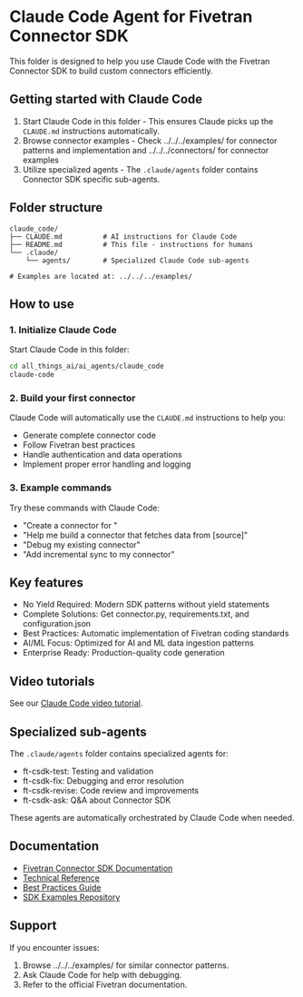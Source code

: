 # Claude Code Agent for Fivetran Connector SDK

This folder is designed to help you use Claude Code with the Fivetran Connector SDK to build custom connectors efficiently.

## Getting started with Claude Code

1. Start Claude Code in this folder - This ensures Claude picks up the `CLAUDE.md` instructions automatically.
2. Browse connector examples - Check ../../../examples/ for connector patterns and implementation and ../../../connectors/ for connector examples
3. Utilize specialized agents - The `.claude/agents` folder contains Connector SDK specific sub-agents.

## Folder structure

```
claude_code/
├── CLAUDE.md          # AI instructions for Claude Code
├── README.md          # This file - instructions for humans
└── .claude/
    └── agents/        # Specialized Claude Code sub-agents

# Examples are located at: ../../../examples/
```

## How to use

### 1. Initialize Claude Code
Start Claude Code in this folder:
```bash
cd all_things_ai/ai_agents/claude_code
claude-code
```

### 2. Build your first connector
Claude Code will automatically use the `CLAUDE.md` instructions to help you:
- Generate complete connector code
- Follow Fivetran best practices
- Handle authentication and data operations
- Implement proper error handling and logging

### 3. Example commands
Try these commands with Claude Code:
- "Create a connector for <API name>"
- "Help me build a connector that fetches data from [source]"
- "Debug my existing connector"
- "Add incremental sync to my connector"

## Key features

- No Yield Required: Modern SDK patterns without yield statements
- Complete Solutions: Get connector.py, requirements.txt, and configuration.json
- Best Practices: Automatic implementation of Fivetran coding standards
- AI/ML Focus: Optimized for AI and ML data ingestion patterns
- Enterprise Ready: Production-quality code generation

## Video tutorials

See our [Claude Code video tutorial](https://fivetran.com/docs/connector-sdk/tutorials/claude-ai-terminal-video).

## Specialized sub-agents

The `.claude/agents` folder contains specialized agents for:
- ft-csdk-test: Testing and validation
- ft-csdk-fix: Debugging and error resolution
- ft-csdk-revise: Code review and improvements
- ft-csdk-ask: Q&A about Connector SDK

These agents are automatically orchestrated by Claude Code when needed.

## Documentation

- [Fivetran Connector SDK Documentation](https://fivetran.com/docs/connector-sdk)
- [Technical Reference](https://fivetran.com/docs/connector-sdk/technical-reference)
- [Best Practices Guide](https://fivetran.com/docs/connector-sdk/best-practices)
- [SDK Examples Repository](https://github.com/fivetran/fivetran_connector_sdk/tree/main/examples)

## Support

If you encounter issues:
1. Browse ../../../examples/ for similar connector patterns.
2. Ask Claude Code for help with debugging.
3. Refer to the official Fivetran documentation.